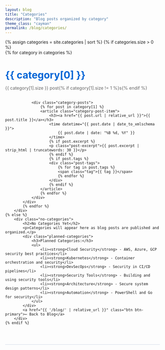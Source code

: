 ```yaml
---
layout: blog
title: "Categories"
description: "Blog posts organized by category"
theme_class: "cayman"
permalink: /blog/categories/
---
```


<div class="categories-container">
    {% assign categories = site.categories | sort %}
    {% if categories.size > 0 %}
        <div class="categories-list">
            {% for category in categories %}
            <div class="category-section" id="{{ category[0] | slugify }}">
                <h2>{{ category[0] }}</h2>
                <p class="category-count">{{ category[1].size }} post{% if category[1].size != 1 %}s{% endif %}</p>
                
                <div class="category-posts">
                    {% for post in category[1] %}
                    <article class="category-post-item">
                        <h3><a href="{{ post.url | relative_url }}">{{ post.title }}</a></h3>
                        <time datetime="{{ post.date | date_to_xmlschema }}">
                            {{ post.date | date: "%B %d, %Y" }}
                        </time>
                        {% if post.excerpt %}
                        <p class="post-excerpt">{{ post.excerpt | strip_html | truncatewords: 30 }}</p>
                        {% endif %}
                        {% if post.tags %}
                        <div class="post-tags">
                            {% for tag in post.tags %}
                            <span class="tag">{{ tag }}</span>
                            {% endfor %}
                        </div>
                        {% endif %}
                    </article>
                    {% endfor %}
                </div>
            </div>
            {% endfor %}
        </div>
    {% else %}
        <div class="no-categories">
            <h2>No Categories Yet</h2>
            <p>Categories will appear here as blog posts are published and organized.</p>
            <div class="planned-categories">
                <h3>Planned Categories:</h3>
                <ul>
                    <li><strong>Cloud Security</strong> - AWS, Azure, GCP security best practices</li>
                    <li><strong>Kubernetes</strong> - Container orchestration and security</li>
                    <li><strong>DevSecOps</strong> - Security in CI/CD pipelines</li>
                    <li><strong>Security Tools</strong> - Building and using security tools</li>
                    <li><strong>Architecture</strong> - Secure system design patterns</li>
                    <li><strong>Automation</strong> - PowerShell and Go for security</li>
                </ul>
            </div>
            <a href="{{ '/blog/' | relative_url }}" class="btn btn-primary">← Back to Blog</a>
        </div>
    {% endif %}
</div>

<style>
.categories-container {
    max-width: 800px;
    margin: 0 auto;
}

.category-section {
    margin-bottom: 4rem;
    padding-bottom: 3rem;
    border-bottom: 2px solid var(--bg-light, #e2e8f0);
}

.category-section:last-child {
    border-bottom: none;
}

.category-section h2 {
    font-size: 2rem;
    color: var(--primary-color, #0366d6);
    margin-bottom: 0.5rem;
}

.category-count {
    color: var(--text-secondary, #666);
    font-size: 0.9rem;
    margin-bottom: 2rem;
}

.category-posts {
    display: grid;
    gap: 2rem;
}

.category-post-item {
    padding: 1.5rem;
    background: var(--bg-light, #f8f9fa);
    border-radius: 8px;
    border-left: 4px solid var(--primary-color, #0366d6);
}

.category-post-item h3 {
    margin-bottom: 0.5rem;
}

.category-post-item h3 a {
    color: var(--text-primary, #333);
    text-decoration: none;
    font-size: 1.3rem;
}

.category-post-item h3 a:hover {
    color: var(--primary-color, #0366d6);
}

.category-post-item time {
    color: var(--text-secondary, #666);
    font-size: 0.9rem;
    display: block;
    margin-bottom: 1rem;
}

.post-excerpt {
    color: var(--text-secondary, #666);
    line-height: 1.6;
    margin-bottom: 1rem;
}

.post-tags {
    display: flex;
    flex-wrap: wrap;
    gap: 0.5rem;
}

.tag {
    background: var(--bg-medium, #e2e8f0);
    color: var(--text-primary, #333);
    padding: 0.2rem 0.6rem;
    border-radius: 12px;
    font-size: 0.8rem;
}

.no-categories {
    text-align: center;
    padding: 4rem 2rem;
}

.no-categories h2 {
    color: var(--primary-color, #0366d6);
    margin-bottom: 1rem;
}

.no-categories p {
    color: var(--text-secondary, #666);
    margin-bottom: 2rem;
}

.planned-categories {
    background: var(--bg-light, #f8f9fa);
    padding: 2rem;
    border-radius: 8px;
    text-align: left;
    max-width: 600px;
    margin: 0 auto 2rem auto;
}

.planned-categories h3 {
    color: var(--primary-color, #0366d6);
    margin-bottom: 1rem;
    text-align: center;
}

.planned-categories ul {
    list-style: none;
}

.planned-categories li {
    padding: 0.8rem 0;
    border-bottom: 1px solid var(--bg-medium, #e2e8f0);
}

.planned-categories li:last-child {
    border-bottom: none;
}

.planned-categories strong {
    color: var(--primary-color, #0366d6);
}

.btn {
    display: inline-block;
    padding: 0.8rem 1.5rem;
    text-decoration: none;
    border-radius: 6px;
    font-weight: 600;
}

.btn-primary {
    background: var(--primary-color, #0366d6);
    color: white;
}

.btn-primary:hover {
    background: var(--secondary-color, #0256cc);
}

/* Cayman theme overrides */
body.cayman .category-section h2 {
    color: #155799 !important;
}

body.cayman .category-count {
    color: #606c71 !important;
}

body.cayman .category-post-item {
    background: #f8f9fa !important;
    border-left-color: #155799 !important;
}

body.cayman .category-post-item h3 a {
    color: #333333 !important;
}

body.cayman .category-post-item h3 a:hover {
    color: #155799 !important;
}

body.cayman .category-post-item time,
body.cayman .post-excerpt {
    color: #606c71 !important;
}

body.cayman .tag {
    background: #e9ecef !important;
    color: #333333 !important;
}

body.cayman .no-categories h2 {
    color: #155799 !important;
}

body.cayman .no-categories p {
    color: #606c71 !important;
}

body.cayman .planned-categories {
    background: #f8f9fa !important;
}

body.cayman .planned-categories h3 {
    color: #155799 !important;
}

body.cayman .planned-categories strong {
    color: #155799 !important;
}

body.cayman .btn-primary {
    background: #155799 !important;
}

body.cayman .btn-primary:hover {
    background: #159957 !important;
}

@media (max-width: 768px) {
    .category-post-item {
        padding: 1rem;
    }
}
</style>